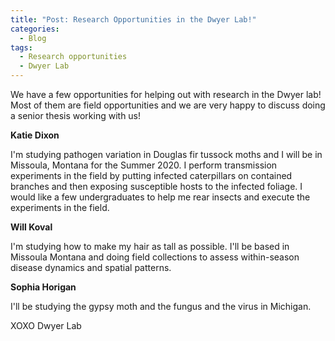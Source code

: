 ```yaml
---
title: "Post: Research Opportunities in the Dwyer Lab!"
categories:
  - Blog
tags:
  - Research opportunities
  - Dwyer Lab
---
```


We have a few opportunities for helping out with research in the Dwyer lab! Most of them are field opportunities and we are very happy to discuss doing a senior thesis working with us!

**Katie Dixon**

I'm studying pathogen variation in Douglas fir tussock moths and I will be in Missoula, Montana for the Summer 2020. I perform transmission experiments in the field by putting infected caterpillars on contained branches and then exposing susceptible hosts to the infected foliage. I would like a few undergraduates to help me rear insects and execute the experiments in the field. 

**Will Koval**

I'm studying how to make my hair as tall as possible. I'll be based in Missoula Montana and doing field collections to assess within-season disease dynamics and spatial patterns.

**Sophia Horigan**

I'll be studying the gypsy moth and the fungus and the virus in Michigan. 

XOXO Dwyer Lab
